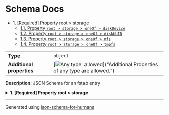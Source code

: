 # Schema Docs

- [1. [Required] Property root > storage](#storage)
  - [1.1. Property `root > storage > oneOf > diskDevice`](#storage_oneOf_i0)
  - [1.2. Property `root > storage > oneOf > diskUUID`](#storage_oneOf_i1)
  - [1.3. Property `root > storage > oneOf > nfs`](#storage_oneOf_i2)
  - [1.4. Property `root > storage > oneOf > tmpfs`](#storage_oneOf_i3)

|                           |                                                                                                                                 |
| ------------------------- | ------------------------------------------------------------------------------------------------------------------------------- |
| **Type**                  | `object`                                                                                                                        |
| **Additional properties** | [![Any type: allowed](https://img.shields.io/badge/Any%20type-allowed-green)]("Additional Properties of any type are allowed.") |

**Description:** JSON Schema for an fstab entry

<details>
<summary>
<strong> <a name="storage"></a>1. [Required] Property root > storage</strong>  

</summary>
<blockquote>

|                           |                                                                                                                                 |
| ------------------------- | ------------------------------------------------------------------------------------------------------------------------------- |
| **Type**                  | `combining`                                                                                                                     |
| **Additional properties** | [![Any type: allowed](https://img.shields.io/badge/Any%20type-allowed-green)]("Additional Properties of any type are allowed.") |

<blockquote>

| One of(Option)                  |
| ------------------------------- |
| [diskDevice](#storage_oneOf_i0) |
| [diskUUID](#storage_oneOf_i1)   |
| [nfs](#storage_oneOf_i2)        |
| [tmpfs](#storage_oneOf_i3)      |

<blockquote>

### <a name="storage_oneOf_i0"></a>1.1. Property `root > storage > oneOf > diskDevice`

|                           |                                                                                                                                 |
| ------------------------- | ------------------------------------------------------------------------------------------------------------------------------- |
| **Type**                  | `object`                                                                                                                        |
| **Additional properties** | [![Any type: allowed](https://img.shields.io/badge/Any%20type-allowed-green)]("Additional Properties of any type are allowed.") |
| **Defined in**            | #/definitions/diskDevice                                                                                                        |

</blockquote>
<blockquote>

### <a name="storage_oneOf_i1"></a>1.2. Property `root > storage > oneOf > diskUUID`

|                           |                                                                                                                                 |
| ------------------------- | ------------------------------------------------------------------------------------------------------------------------------- |
| **Type**                  | `object`                                                                                                                        |
| **Additional properties** | [![Any type: allowed](https://img.shields.io/badge/Any%20type-allowed-green)]("Additional Properties of any type are allowed.") |
| **Defined in**            | #/definitions/diskUUID                                                                                                          |

</blockquote>
<blockquote>

### <a name="storage_oneOf_i2"></a>1.3. Property `root > storage > oneOf > nfs`

|                           |                                                                                                                                 |
| ------------------------- | ------------------------------------------------------------------------------------------------------------------------------- |
| **Type**                  | `object`                                                                                                                        |
| **Additional properties** | [![Any type: allowed](https://img.shields.io/badge/Any%20type-allowed-green)]("Additional Properties of any type are allowed.") |
| **Defined in**            | #/definitions/nfs                                                                                                               |

</blockquote>
<blockquote>

### <a name="storage_oneOf_i3"></a>1.4. Property `root > storage > oneOf > tmpfs`

|                           |                                                                                                                                 |
| ------------------------- | ------------------------------------------------------------------------------------------------------------------------------- |
| **Type**                  | `object`                                                                                                                        |
| **Additional properties** | [![Any type: allowed](https://img.shields.io/badge/Any%20type-allowed-green)]("Additional Properties of any type are allowed.") |
| **Defined in**            | #/definitions/tmpfs                                                                                                             |

</blockquote>

</blockquote>

</blockquote>
</details>

----------------------------------------------------------------------------------------------------------------------------
Generated using [json-schema-for-humans](https://github.com/coveooss/json-schema-for-humans)
